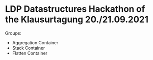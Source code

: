 # LDP Datastructures Hackathon of the Klausurtagung 20./21.09.2021
Groups:
* Aggregation Container
* Stack Container
* Flatten Container
